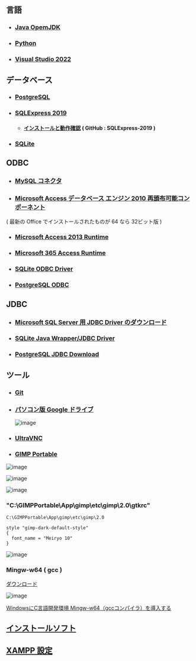 
## 言語

- ### [Java OpemJDK](http://jdk.java.net/)
- ### [Python](https://pythonlinks.python.jp/ja/index.html)
- ### [Visual Studio 2022](https://github.com/winofsql/visual-studio-2022)

## データベース

- ### [PostgreSQL](https://content-www.enterprisedb.com/downloads/postgres-postgresql-downloads)

- ### [SQLExpress 2019](https://www.microsoft.com/ja-jp/download/details.aspx?id=101064)
  - #### [インストールと動作確認](https://github.com/winofsql/SQLExpress-2019) ( GitHub : SQLExpress-2019 )

- ### [SQLite](https://www.sqlite.org/download.html)

## ODBC

- ### [MySQL コネクタ](https://www.mysql.com/jp/products/connector/)

- ### [Microsoft Access データベース エンジン 2010 再頒布可能コンポーネント](https://www.microsoft.com/ja-jp/download/details.aspx?id=13255)
( 最新の Office でインストールされたものが 64 なら 32ビット版 )

- ### [Microsoft Access 2013 Runtime](https://www.microsoft.com/ja-JP/download/details.aspx?id=39358)

- ### [Microsoft 365 Access Runtime](https://support.microsoft.com/ja-jp/office/access-runtime-%E3%82%92%E3%83%80%E3%82%A6%E3%83%B3%E3%83%AD%E3%83%BC%E3%83%89microsoft-365%E3%82%A4%E3%83%B3%E3%82%B9%E3%83%88%E3%83%BC%E3%83%AB%E3%81%99%E3%82%8B-185c5a32-8ba9-491e-ac76-91cbe3ea09c9)

- ### [SQLite ODBC Driver](http://www.ch-werner.de/sqliteodbc/)

- ### [PostgreSQL ODBC](https://www.postgresql.org/ftp/odbc/versions/msi/)

## JDBC

- ### [Microsoft SQL Server 用 JDBC Driver のダウンロード](https://docs.microsoft.com/ja-jp/sql/connect/jdbc/download-microsoft-jdbc-driver-for-sql-server?view=sql-server-ver15)

- ### [SQLite Java Wrapper/JDBC Driver](http://www.ch-werner.de/javasqlite/)

- ### [PostgreSQL JDBC Download](https://jdbc.postgresql.org/download.html)

## ツール

- ### [Git](https://git-scm.com/)

- ### [パソコン版 Google ドライブ](https://support.google.com/a/answer/7491144?hl=ja)
  ![image](https://user-images.githubusercontent.com/1501327/145736906-10583480-023e-40d7-82f2-7469536fc98d.png)

- ### [UltraVNC](https://forest.watch.impress.co.jp/library/software/ultravnc/)

- ### [GIMP Portable](http://sourceforge.net/projects/portableapps/files/GIMP%20Portable/)
![image](https://user-images.githubusercontent.com/1501327/145734069-951d2567-81ae-4556-b03f-a8fff3ab8da8.png)

![image](https://user-images.githubusercontent.com/1501327/146461288-b968e17c-a83e-4a93-b7af-8678587ffcbf.png)

![image](https://user-images.githubusercontent.com/1501327/146461191-942d5352-2c35-464d-8f6e-444ce8dbbcc0.png)
### "C:\GIMPPortable\App\gimp\etc\gimp\2.0\gtkrc"
```
C:\GIMPPortable\App\gimp\etc\gimp\2.0
```
```
style "gimp-dark-default-style"
{
  font_name = "Meiryo 10"
}
```

![image](https://user-images.githubusercontent.com/1501327/145737032-30bc4122-c603-4748-8b9f-9a76b3ba856f.png)

### Mingw-w64 ( gcc )
[ダウンロード](https://sourceforge.net/projects/mingw-w64/files/Toolchains%20targetting%20Win32/Personal%20Builds/mingw-builds/installer/mingw-w64-install.exe/download)

![image](https://user-images.githubusercontent.com/1501327/148323822-bfd4af8a-2ad0-4ed8-8ef1-cf8f0a8252a9.png)

[WindowsにC言語開発環境 Mingw-w64（gccコンパイラ）を導入する](https://dianxnao.com/windows%e3%81%abc%e8%a8%80%e8%aa%9e%e9%96%8b%e7%99%ba%e7%92%b0%e5%a2%83-mingw-w64%ef%bc%88gcc%e3%82%b3%e3%83%b3%e3%83%91%e3%82%a4%e3%83%a9%ef%bc%89%e3%82%92%e5%b0%8e%e5%85%a5%e3%81%99%e3%82%8b/#toc1)


## [インストールソフト](https://github.com/winofsql/subject-2022-software)

## [XAMPP 設定](https://github.com/winofsql/xampp-settings)

<br><br>
